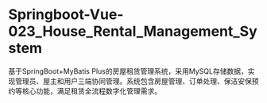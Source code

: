 # Springboot-Vue-023_House_Rental_Management_System
基于SpringBoot+MyBatis Plus的房屋租赁管理系统，采用MySQL存储数据，实现管理员、屋主和用户三端协同管理。系统包含房屋管理、订单处理、保洁安保预约等核心功能，满足租赁全流程数字化管理需求。

